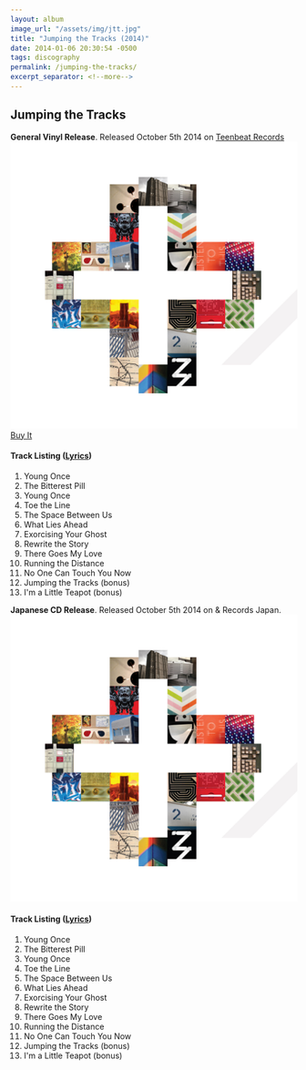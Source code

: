 ```yaml
---
layout: album
image_url: "/assets/img/jtt.jpg"
title: "Jumping the Tracks (2014)"
date: 2014-01-06 20:30:54 -0500
tags: discography
permalink: /jumping-the-tracks/
excerpt_separator: <!--more-->
---
```


<!--more-->

## Jumping the Tracks

<div id="release-info">
    <b>General Vinyl Release</b>. Released October 5th 2014 on <a href="https://teenbeat.net">Teenbeat Records</a>
</div>

<div id="container">
    <div id="release-container">
        <div id="artwork">
            <a href="/assets/img/jtt.jpg" alt="Full res version"><img src="/assets/img/jtt.jpg"/></a>
            <div id="buy-album-btn">
                <div class="button-sm">
                    <a href="/store/#jumping-the-tracks-vinyl">Buy It</a>
                </div>
            </div>
        </div>
        <div id="tracklist">
            <h4>Track Listing (<a href="/lyrics/#jumping-the-tracks-album">Lyrics</a>)</h4>
            <ol>
                <li>Young Once</li>
                <li>The Bitterest Pill</li>
                <li>Young Once</li>
                <li>Toe the Line</li>
                <li>The Space Between Us</li>
                <li>What Lies Ahead</li>
                <li>Exorcising Your Ghost</li>
                <li>Rewrite the Story</li>
                <li>There Goes My Love</li>
                <li>Running the Distance</li>
                <li>No One Can Touch You Now</li>
                <li>Jumping the Tracks (bonus)</li>
                <li>I'm a Little Teapot (bonus)</li>
            </ol>
        </div>
    </div>
</div>

<div id="release-info">
    <b>Japanese CD Release</b>. Released October 5th 2014 on & Records Japan.</a>
</div>

<div id="container">
    <div id="release-container">
        <div id="artwork">
            <a href="/assets/img/jtt.jpg" alt="Full res version"><img src="/assets/img/jtt.jpg"/></a>
        </div>
        <div id="tracklist">
            <h4>Track Listing (<a href="/lyrics/#jumping-the-tracks-album">Lyrics</a>)</h4>
            <ol>
                <li>Young Once</li>
                <li>The Bitterest Pill</li>
                <li>Young Once</li>
                <li>Toe the Line</li>
                <li>The Space Between Us</li>
                <li>What Lies Ahead</li>
                <li>Exorcising Your Ghost</li>
                <li>Rewrite the Story</li>
                <li>There Goes My Love</li>
                <li>Running the Distance</li>
                <li>No One Can Touch You Now</li>
                <li>Jumping the Tracks (bonus)</li>
                <li>I'm a Little Teapot (bonus)</li>
            </ol>
        </div>
    </div>
</div>
